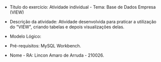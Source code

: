 - Título do exercício: 
Atividade individual - Tema: Base de Dados Empresa (VIEW) 
- Descrição da atividade: 
Atividade desenvolvida para praticar a utilização do "VIEW", criando tabelas e depois visualizações delas.
- Modelo Lógico:

- Pré-requisitos:
MySQL Workbench.
- Nome - RA:
Lincon Amaro de Arruda - 210026.
